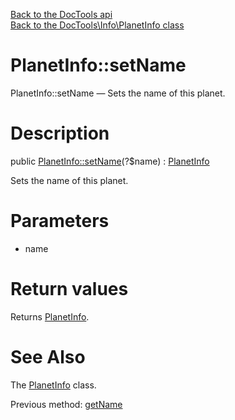 [Back to the DocTools api](https://github.com/lingtalfi/DocTools/blob/master/doc/api/DocTools.md)<br>
[Back to the DocTools\Info\PlanetInfo class](https://github.com/lingtalfi/DocTools/blob/master/doc/api/DocTools/Info/PlanetInfo.md)


PlanetInfo::setName
================



PlanetInfo::setName — Sets the name of this planet.




Description
================


public [PlanetInfo::setName](https://github.com/lingtalfi/DocTools/blob/master/doc/api/DocTools/Info/PlanetInfo/setName.md)(?$name) : [PlanetInfo](https://github.com/lingtalfi/DocTools/blob/master/doc/api/DocTools/Info/PlanetInfo.md)




Sets the name of this planet.




Parameters
================


- name

    


Return values
================

Returns [PlanetInfo](https://github.com/lingtalfi/DocTools/blob/master/doc/api/DocTools/Info/PlanetInfo.md).







See Also
================

The [PlanetInfo](https://github.com/lingtalfi/DocTools/blob/master/doc/api/DocTools/Info/PlanetInfo.md) class.

Previous method: [getName](https://github.com/lingtalfi/DocTools/blob/master/doc/api/DocTools/Info/PlanetInfo/getName.md)<br>

